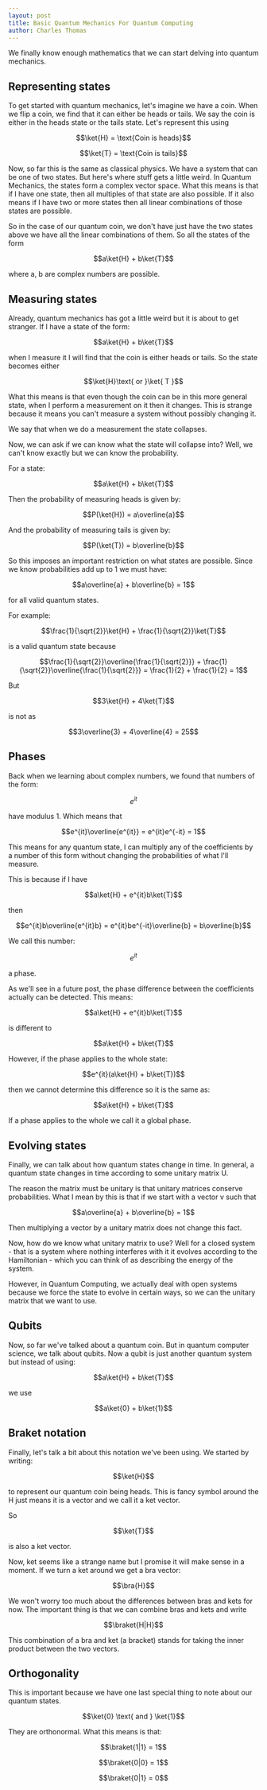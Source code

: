 ```yaml
---
layout: post
title: Basic Quantum Mechanics For Quantum Computing
author: Charles Thomas
---
```


We finally know enough mathematics that we can start delving into quantum mechanics.

## Representing states
To get started with quantum mechanics, let's imagine we have a coin. When we flip a coin, we find that it can either be heads or tails. We say the coin is either in the heads state or the tails state. Let's represent this using

$$\ket{H} = \text{Coin is heads}$$

$$\ket{T} = \text{Coin is tails}$$

Now, so far this is the same as classical physics. We have a system that can be one of two states. But here's where stuff gets a little weird. In Quantum Mechanics, the states form a complex vector space. What this means is that if I have one state, then all multiples of that state are also possible. If it also means if I have two or more states then all linear combinations of those states are possible.

So in the case of our quantum coin, we don't have just have the two states above we have all the linear combinations of them. So all the states of the form

$$a\ket{H} + b\ket{T}$$

where a, b are complex numbers are possible.

## Measuring states
Already, quantum mechanics has got a little weird but it is about to get stranger. If I have a state of the form:

$$a\ket{H} + b\ket{T}$$

when I measure it I will find that the coin is either heads or tails. So the state becomes either

$$\ket{H}\text{ or }\ket{ T }$$

What this means is that even though the coin can be in this more general state, when I perform a measurement on it then it changes. This is strange because it means you can't measure a system without possibly changing it.

We say that when we do a measurement the state collapses.

Now, we can ask if we can know what the state will collapse into? Well, we can't know exactly but we can know the probability.

For a state:

$$a\ket{H} + b\ket{T}$$

Then the probability of measuring heads is given by:

$$P(\ket{H}) = a\overline{a}$$

And the probability of measuring tails is given by:

$$P(\ket{T}) = b\overline{b}$$

So this imposes an important restriction on what states are possible. Since we know probabilities add up to 1 we must have:

$$a\overline{a} + b\overline{b} = 1$$

for all valid quantum states.

For example:

$$\frac{1}{\sqrt{2}}\ket{H} + \frac{1}{\sqrt{2}}\ket{T}$$

is a valid quantum state because

$$\frac{1}{\sqrt{2}}\overline{\frac{1}{\sqrt{2}}} + \frac{1}{\sqrt{2}}\overline{\frac{1}{\sqrt{2}}} = \frac{1}{2} + \frac{1}{2} = 1$$


But 

$$3\ket{H} + 4\ket{T}$$

is not as 

$$3\overline{3} + 4\overline{4} = 25$$

## Phases
Back when we learning about complex numbers, we found that numbers of the form:

$$e^{it}$$

have modulus 1. Which means that

$$e^{it}\overline{e^{it}} = e^{it}e^{-it} = 1$$

This means for any quantum state, I can multiply any of the coefficients by a number of this form without changing the probabilities of what I'll measure.

This is because if I have

$$a\ket{H} + e^{it}b\ket{T}$$

then

$$e^{it}b\overline{e^{it}b} = e^{it}be^{-it}\overline{b} = b\overline{b}$$

We call this number:

$$e^{it}$$

a phase.

As we'll see in a future post, the phase difference between the coefficients actually can be detected. This means:

$$a\ket{H} + e^{it}b\ket{T}$$

is different to

$$a\ket{H} + b\ket{T}$$

However, if the phase applies to the whole state:

$$e^{it}(a\ket{H} + b\ket{T})$$ 

then we cannot determine this difference so it is the same as:

$$a\ket{H} + b\ket{T}$$

If a phase applies to the whole we call it a global phase.


## Evolving states
Finally, we can talk about how quantum states change in time. In general, a quantum state changes in time according to some unitary matrix U.

The reason the matrix must be unitary is that unitary matrices conserve probabilities. What I mean by this is that if we start with a vector v such that

$$a\overline{a} + b\overline{b} = 1$$

Then multiplying a vector by a unitary matrix does not change this fact.

Now, how do we know what unitary matrix to use? Well for a closed system - that is a system where nothing interferes with it it evolves according to the Hamiltonian - which you can think of as describing the energy of the system.

However, in Quantum Computing, we actually deal with open systems because we force the state to evolve in certain ways, so we can the unitary matrix that we want to use.

## Qubits
Now, so far we've talked about a quantum coin. But in quantum computer science, we talk about qubits. Now a qubit is just another quantum system but instead of using:

$$a\ket{H} + b\ket{T}$$

we use

$$a\ket{0} + b\ket{1}$$

## Braket notation
Finally, let's talk a bit about this notation we've been using. We started by writing:

$$\ket{H}$$ 

to represent our quantum coin being heads. This is fancy symbol around the H just means it is a vector and we call it a ket vector.

So 

$$\ket{T}$$

is also a ket vector.

Now, ket seems like a strange name but I promise it will make sense in a moment. If we turn a ket around we get a bra vector:

$$\bra{H}$$

We won't worry too much about the differences between bras and kets for now. The important thing is that we can combine bras and kets and write

$$\braket{H|H}$$

This combination of a bra and ket (a bracket) stands for taking the inner product between the two vectors.

## Orthogonality
This is important because we have one last special thing to note about our quantum states. 

$$\ket{0} \text{ and } \ket{1}$$  

They are orthonormal. What this means is that:

$$\braket{1|1} = 1$$

$$\braket{0|0} = 1$$

$$\braket{0|1} = 0$$
